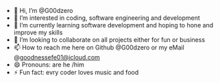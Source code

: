 - 👋 Hi, I’m @G00dzero
- 👀 I’m interested in coding, software engineering and development
- 🌱 I’m currently learning software development and hoping to hone and improve my skills
- 💞️ I’m looking to collaborate on all projects either for fun or business 
- 📫 How to reach me here on Github @G00dzero or my eMail @goodnessefe01@icloud.com
- 😄 Pronouns: are he /him
- ⚡ Fun fact: evry coder loves music and food 

<!---
G00dzero/G00dzero is a ✨ special ✨ repository because its `README.md` (this file) appears on your GitHub profile.
You can click the Preview link to take a look at your changes.
--->
